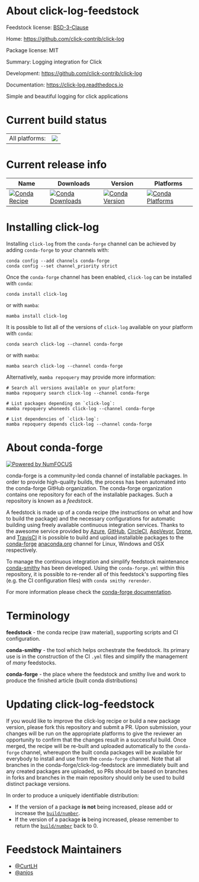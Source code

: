 About click-log-feedstock
=========================

Feedstock license: [BSD-3-Clause](https://github.com/conda-forge/click-log-feedstock/blob/main/LICENSE.txt)

Home: https://github.com/click-contrib/click-log

Package license: MIT

Summary: Logging integration for Click

Development: https://github.com/click-contrib/click-log

Documentation: https://click-log.readthedocs.io

Simple and beautiful logging for click applications


Current build status
====================


<table><tr><td>All platforms:</td>
    <td>
      <a href="https://dev.azure.com/conda-forge/feedstock-builds/_build/latest?definitionId=2826&branchName=main">
        <img src="https://dev.azure.com/conda-forge/feedstock-builds/_apis/build/status/click-log-feedstock?branchName=main">
      </a>
    </td>
  </tr>
</table>

Current release info
====================

| Name | Downloads | Version | Platforms |
| --- | --- | --- | --- |
| [![Conda Recipe](https://img.shields.io/badge/recipe-click--log-green.svg)](https://anaconda.org/conda-forge/click-log) | [![Conda Downloads](https://img.shields.io/conda/dn/conda-forge/click-log.svg)](https://anaconda.org/conda-forge/click-log) | [![Conda Version](https://img.shields.io/conda/vn/conda-forge/click-log.svg)](https://anaconda.org/conda-forge/click-log) | [![Conda Platforms](https://img.shields.io/conda/pn/conda-forge/click-log.svg)](https://anaconda.org/conda-forge/click-log) |

Installing click-log
====================

Installing `click-log` from the `conda-forge` channel can be achieved by adding `conda-forge` to your channels with:

```
conda config --add channels conda-forge
conda config --set channel_priority strict
```

Once the `conda-forge` channel has been enabled, `click-log` can be installed with `conda`:

```
conda install click-log
```

or with `mamba`:

```
mamba install click-log
```

It is possible to list all of the versions of `click-log` available on your platform with `conda`:

```
conda search click-log --channel conda-forge
```

or with `mamba`:

```
mamba search click-log --channel conda-forge
```

Alternatively, `mamba repoquery` may provide more information:

```
# Search all versions available on your platform:
mamba repoquery search click-log --channel conda-forge

# List packages depending on `click-log`:
mamba repoquery whoneeds click-log --channel conda-forge

# List dependencies of `click-log`:
mamba repoquery depends click-log --channel conda-forge
```


About conda-forge
=================

[![Powered by
NumFOCUS](https://img.shields.io/badge/powered%20by-NumFOCUS-orange.svg?style=flat&colorA=E1523D&colorB=007D8A)](https://numfocus.org)

conda-forge is a community-led conda channel of installable packages.
In order to provide high-quality builds, the process has been automated into the
conda-forge GitHub organization. The conda-forge organization contains one repository
for each of the installable packages. Such a repository is known as a *feedstock*.

A feedstock is made up of a conda recipe (the instructions on what and how to build
the package) and the necessary configurations for automatic building using freely
available continuous integration services. Thanks to the awesome service provided by
[Azure](https://azure.microsoft.com/en-us/services/devops/), [GitHub](https://github.com/),
[CircleCI](https://circleci.com/), [AppVeyor](https://www.appveyor.com/),
[Drone](https://cloud.drone.io/welcome), and [TravisCI](https://travis-ci.com/)
it is possible to build and upload installable packages to the
[conda-forge](https://anaconda.org/conda-forge) [anaconda.org](https://anaconda.org/)
channel for Linux, Windows and OSX respectively.

To manage the continuous integration and simplify feedstock maintenance
[conda-smithy](https://github.com/conda-forge/conda-smithy) has been developed.
Using the ``conda-forge.yml`` within this repository, it is possible to re-render all of
this feedstock's supporting files (e.g. the CI configuration files) with ``conda smithy rerender``.

For more information please check the [conda-forge documentation](https://conda-forge.org/docs/).

Terminology
===========

**feedstock** - the conda recipe (raw material), supporting scripts and CI configuration.

**conda-smithy** - the tool which helps orchestrate the feedstock.
                   Its primary use is in the construction of the CI ``.yml`` files
                   and simplify the management of *many* feedstocks.

**conda-forge** - the place where the feedstock and smithy live and work to
                  produce the finished article (built conda distributions)


Updating click-log-feedstock
============================

If you would like to improve the click-log recipe or build a new
package version, please fork this repository and submit a PR. Upon submission,
your changes will be run on the appropriate platforms to give the reviewer an
opportunity to confirm that the changes result in a successful build. Once
merged, the recipe will be re-built and uploaded automatically to the
`conda-forge` channel, whereupon the built conda packages will be available for
everybody to install and use from the `conda-forge` channel.
Note that all branches in the conda-forge/click-log-feedstock are
immediately built and any created packages are uploaded, so PRs should be based
on branches in forks and branches in the main repository should only be used to
build distinct package versions.

In order to produce a uniquely identifiable distribution:
 * If the version of a package **is not** being increased, please add or increase
   the [``build/number``](https://docs.conda.io/projects/conda-build/en/latest/resources/define-metadata.html#build-number-and-string).
 * If the version of a package **is** being increased, please remember to return
   the [``build/number``](https://docs.conda.io/projects/conda-build/en/latest/resources/define-metadata.html#build-number-and-string)
   back to 0.

Feedstock Maintainers
=====================

* [@CurtLH](https://github.com/CurtLH/)
* [@anjos](https://github.com/anjos/)


